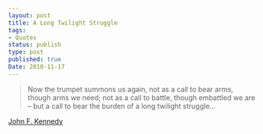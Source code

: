 ```yaml
---
layout: post
title: A Long Twilight Struggle
tags:
- Quotes
status: publish
type: post
published: true
Date: 2010-11-17
---
```


> Now the trumpet summons us again, not as a call to bear arms, though
arms we need; not as a call to battle, though embattled we are – but a call to
bear the burden of a long twilight struggle...

[John F. Kennedy](http://boardgamegeek.com/boardgame/12333/twilight-struggle)
